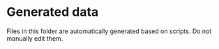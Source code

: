 # Generated data

Files in this folder are automatically generated based on scripts. Do not manually edit them.
